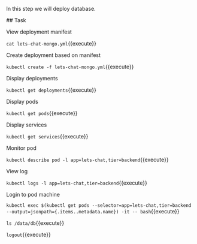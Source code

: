 In this step we will deploy database.

## Task

View deployment manifest

`cat lets-chat-mongo.yml`{{execute}}

Create deployment based on manifest

`kubectl create -f lets-chat-mongo.yml`{{execute}}

Display deployments

`kubectl get deployments`{{execute}}

Display pods

`kubectl get pods`{{execute}}

Display services

`kubectl get services`{{execute}}

Monitor pod

`kubectl describe pod -l app=lets-chat,tier=backend`{{execute}}

View log

`kubectl logs -l app=lets-chat,tier=backend`{{execute}}

Login to pod machine

`kubectl exec $(kubectl get pods --selector=app=lets-chat,tier=backend --output=jsonpath={.items..metadata.name}) -it -- bash`{{execute}}

`ls /data/db`{{execute}}

`logout`{{execute}}

